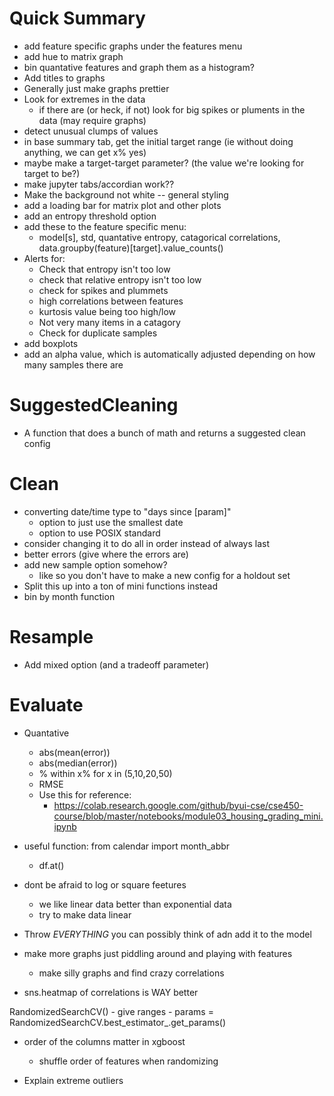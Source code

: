 # Quick Summary
- add feature specific graphs under the features menu
- add hue to matrix graph
- bin quantative features and graph them as a histogram?
- Add titles to graphs
- Generally just make graphs prettier
- Look for extremes in the data
    - if there are (or heck, if not) look for big spikes or pluments in the data (may require graphs)
- detect unusual clumps of values
- in base summary tab, get the initial target range (ie without doing anything, we can get x% yes)
- maybe make a target-target parameter? (the value we're looking for target to be?)
- make jupyter tabs/accordian work??
- Make the background not white -- general styling
- add a loading bar for matrix plot and other plots
- add an entropy threshold option
- add these to the feature specific menu:
    - model\[s], std, quantative entropy, catagorical correlations, data.groupby(feature)\[target].value_counts()
- Alerts for:
    - Check that entropy isn't too low
    - check that relative entropy isn't too low
    - check for spikes and plummets
    - high correlations between features
    - kurtosis value being too high/low
    - Not very many items in a catagory
    - Check for duplicate samples
- add boxplots
- add an alpha value, which is automatically adjusted depending on how many samples there are

# SuggestedCleaning
- A function that does a bunch of math and returns a suggested clean config

# Clean
- converting date/time type to "days since \[param]"
    - option to just use the smallest date
    - option to use POSIX standard
- consider changing it to do all in order instead of always last
- better errors (give where the errors are)
- add new sample option somehow?
    - like so you don't have to make a new config for a holdout set
- Split this up into a ton of mini functions instead
- bin by month function

# Resample
- Add mixed option (and a tradeoff parameter)

# Evaluate
- Quantative
    - abs(mean(error))
    - abs(median(error))
    - % within x% for x in (5,10,20,50)
    - RMSE
    - Use this for reference:
        - https://colab.research.google.com/github/byui-cse/cse450-course/blob/master/notebooks/module03_housing_grading_mini.ipynb


- useful function: from calendar import month_abbr
    - df.at()

- dont be afraid to log or square feetures
    - we like linear data better than exponential data
    - try to make data linear
- Throw *EVERYTHING* you can possibly think of adn add it to the model
- make more graphs just piddling around and playing with features
    - make silly graphs and find crazy correlations



- sns.heatmap of correlations is WAY better

RandomizedSearchCV()
    - give ranges
    - params = RandomizedSearchCV.best_estimator_.get_params()

- order of the columns matter in xgboost
    - shuffle order of features when randomizing


- Explain extreme outliers

